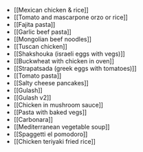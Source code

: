 - [[Mexican chicken & rice]]
- [[Tomato and mascarpone orzo or rice]]
- [[Fajita pasta]]
- [[Garlic beef pasta]]
- [[Mongolian beef noodles]]
- [[Tuscan chicken]]
- [[Shakshouka (israeli eggs with vegs)]]
- [[Buckwheat with chicken in oven]]
- [[Strapatsada (greek eggs with tomatoes)]]
- [[Tomato pasta]]
- [[Salty cheese pancakes]]
- [[Gulash]]
- [[Gulash v2]]
- [[Chicken in mushroom sauce]]
- [[Pasta with baked vegs]]
- [[Carbonara]]
- [[Mediterranean vegetable soup]]
- [[Spaggetti el pomodoro]]
- [[Chicken teriyaki fried rice]]
